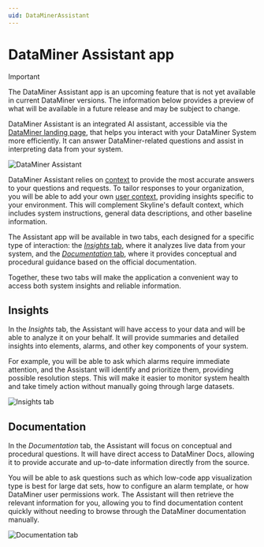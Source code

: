 ```yaml
---
uid: DataMinerAssistant
---
```


# DataMiner Assistant app

> [!IMPORTANT]
> The DataMiner Assistant app is an upcoming feature that is not yet available in current DataMiner versions. The information below provides a preview of what will be available in a future release and may be subject to change.

DataMiner Assistant is an integrated AI assistant, accessible via the [DataMiner landing page](xref:Accessing_the_web_apps#dataminer-landing-page), that helps you interact with your DataMiner System more efficiently. It can answer DataMiner-related questions and assist in interpreting data from your system.

![DataMiner Assistant](~/dataminer/images/Assistant.png)

DataMiner Assistant relies on [context](xref:Assistant_Context) to provide the most accurate answers to your questions and requests. To tailor responses to your organization, you will be able to add your own [user context](xref:Assistant_UserContext), providing insights specific to your environment. This will complement Skyline's default context, which includes system instructions, general data descriptions, and other baseline information.

The Assistant app will be available in two tabs, each designed for a specific type of interaction: the [*Insights* tab](#insights), where it analyzes live data from your system, and the [*Documentation* tab](#documentation), where it provides conceptual and procedural guidance based on the official documentation.

Together, these two tabs will make the application a convenient way to access both system insights and reliable information.

## Insights

In the *Insights* tab, the Assistant will have access to your data and will be able to analyze it on your behalf. It will provide summaries and detailed insights into elements, alarms, and other key components of your system.

For example, you will be able to ask which alarms require immediate attention, and the Assistant will identify and prioritize them, providing possible resolution steps. This will make it easier to monitor system health and take timely action without manually going through large datasets.

![Insights tab](~/dataminer/images/Assistant_Insights_tab.png)

## Documentation

In the *Documentation* tab, the Assistant will focus on conceptual and procedural questions. It will have direct access to DataMiner Docs, allowing it to provide accurate and up-to-date information directly from the source.

You will be able to ask questions such as which low-code app visualization type is best for large dat sets, how to configure an alarm template, or how DataMiner user permissions work. The Assistant will then retrieve the relevant information for you, allowing you to find documentation content quickly without needing to browse through the DataMiner documentation manually.

![Documentation tab](~/dataminer/images/Assistant_Documentation_tab.png)
